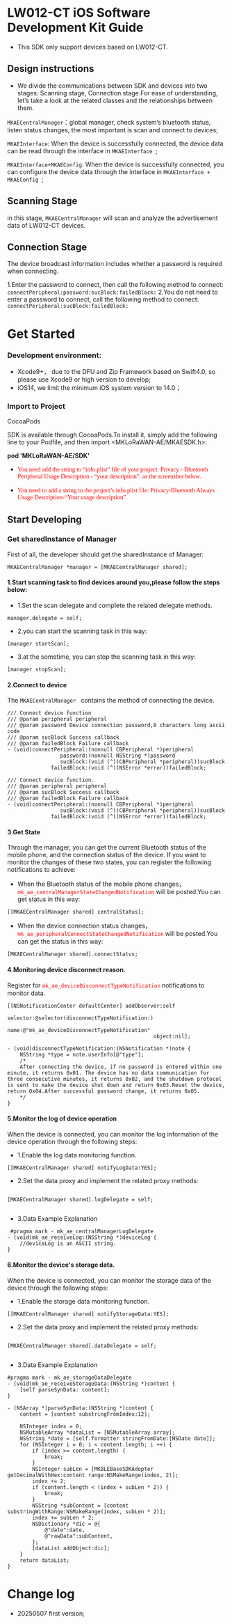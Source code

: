 # LW012-CT iOS Software Development Kit Guide

* This SDK only support devices based on LW012-CT.

## Design instructions

* We divide the communications between SDK and devices into two stages: Scanning stage, Connection stage.For ease of understanding, let’s take a look at the related classes and the relationships between them.

`MKAECentralManager`：global manager, check system’s bluetooth status, listen status changes, the most important is scan and connect to devices;

`MKAEInterface`: When the device is successfully connected, the device data can be read through the interface in `MKAEInterface `;

`MKAEInterface+MKAEConfig`: When the device is successfully connected, you can configure the device data through the interface in `MKAEInterface + MKAEConfig `;


## Scanning Stage

in this stage, `MKAECentralManager` will scan and analyze the advertisement data of LW012-CT devices.


## Connection Stage

The device broadcast information includes whether a password is required when connecting.

1.Enter the password to connect, then call the following method to connect:
`connectPeripheral:password:sucBlock:failedBlock:`
2.You do not need to enter a password to connect, call the following method to connect:
`connectPeripheral:sucBlock:failedBlock:`


# Get Started

### Development environment:

* Xcode9+， due to the DFU and Zip Framework based on Swift4.0, so please use Xcode9 or high version to develop;
* iOS14, we limit the minimum iOS system version to 14.0；

### Import to Project

CocoaPods

SDK is available through CocoaPods.To install it, simply add the following line to your Podfile, and then import <MKLoRaWAN-AE/MKAESDK.h>:

**pod 'MKLoRaWAN-AE/SDK'**


* <font color=#FF0000 face="黑体">You need add the string to “info.plist” file of your project: Privacy - Bluetooth Peripheral Usage Description - “your description”. as the screenshot below.</font>

*  <font color=#FF0000 face="黑体"> You need to add a string to the project’s info.plist file: Privacy-Bluetooth Always Usage Description-“Your usage description”.</font>


## Start Developing

### Get sharedInstance of Manager

First of all, the developer should get the sharedInstance of Manager:

```
MKAECentralManager *manager = [MKAECentralManager shared];
```

#### 1.Start scanning task to find devices around you,please follow the steps below:

* 1.Set the scan delegate and complete the related delegate methods.

```
manager.delegate = self;
```

* 2.you can start the scanning task in this way:

```
[manager startScan];
```

* 3.at the sometime, you can stop the scanning task in this way:

```
[manager stopScan];
```

#### 2.Connect to device

The `MKAECentralManager ` contains the method of connecting the device.



```
/// Connect device function
/// @param peripheral peripheral
/// @param password Device connection password,8 characters long ascii code
/// @param sucBlock Success callback
/// @param failedBlock Failure callback
- (void)connectPeripheral:(nonnull CBPeripheral *)peripheral
                 password:(nonnull NSString *)password
                 sucBlock:(void (^)(CBPeripheral *peripheral))sucBlock
              failedBlock:(void (^)(NSError *error))failedBlock;
```

```
/// Connect device function.
/// @param peripheral peripheral
/// @param sucBlock Success callback
/// @param failedBlock Failure callback
- (void)connectPeripheral:(nonnull CBPeripheral *)peripheral
                 sucBlock:(void (^)(CBPeripheral *peripheral))sucBlock
              failedBlock:(void (^)(NSError *error))failedBlock;
```

#### 3.Get State

Through the manager, you can get the current Bluetooth status of the mobile phone, and the connection status of the device. If you want to monitor the changes of these two states, you can register the following notifications to achieve:

* When the Bluetooth status of the mobile phone changes，<font color=#FF0000 face="黑体">`mk_ae_centralManagerStateChangedNotification`</font> will be posted.You can get status in this way:

```
[[MKAECentralManager shared] centralStatus];
```

* When the device connection status changes， <font color=#FF0000 face="黑体"> `mk_ae_peripheralConnectStateChangedNotification` </font> will be posted.You can get the status in this way:

```
[MKAECentralManager shared].connectStatus;
```

#### 4.Monitoring device disconnect reason.

Register for <font color=#FF0000 face="黑体"> `mk_ae_deviceDisconnectTypeNotification` </font> notifications to monitor data.


```
[[NSNotificationCenter defaultCenter] addObserver:self
                                             selector:@selector(disconnectTypeNotification:)
                                                 name:@"mk_ae_deviceDisconnectTypeNotification"
                                               object:nil];

```

```
- (void)disconnectTypeNotification:(NSNotification *)note {
    NSString *type = note.userInfo[@"type"];
    /*
    After connecting the device, if no password is entered within one minute, it returns 0x01. The device has no data communication for three consecutive minutes, it returns 0x02, and the shutdown protocol is sent to make the device shut down and return 0x03.Reset the device, return 0x04.After successful password change, it returns 0x05.
    */
}
```

#### 5.Monitor the log of device operation

When the device is connected, you can monitor the log information of the device operation through the following steps:

*  1.Enable the log data monitoring function.

```
[[MKAECentralManager shared] notifyLogData:YES];
```


*  2.Set the data proxy and implement the related proxy methods:

```

[MKAECentralManager shared].logDelegate = self;
                                               
```

* 3.Data Example Explanation

```
 #pragma mark - mk_ae_centralManagerLogDelegate
- (void)mk_ae_receiveLog:(NSString *)deviceLog {
    //deviceLog is an ASCII string.
}
```

#### 6.Monitor the device's storage data.

When the device is connected, you can monitor the storage data of the device through the following steps:

*  1.Enable the storage data monitoring function.

```
[[MKAECentralManager shared] notifyStorageData:YES];
```


*  2.Set the data proxy and implement the related proxy methods:

```

[MKAECentralManager shared].dataDelegate = self;
                                               
```

* 3.Data Example Explanation

```
#pragma mark - mk_ae_storageDataDelegate
- (void)mk_ae_receiveStorageData:(NSString *)content {
    [self parseSynData: content];
}

- (NSArray *)parseSynData:(NSString *)content {
    content = [content substringFromIndex:12];
    
    NSInteger index = 0;
    NSMutableArray *dataList = [NSMutableArray array];
    NSString *date = [self.formatter stringFromDate:[NSDate date]];
    for (NSInteger i = 0; i < content.length; i ++) {
        if (index >= content.length) {
            break;
        }
        NSInteger subLen = [MKBLEBaseSDKAdopter getDecimalWithHex:content range:NSMakeRange(index, 2)];
        index += 2;
        if (content.length < (index + subLen * 2)) {
            break;
        }
        NSString *subContent = [content substringWithRange:NSMakeRange(index, subLen * 2)];
        index += subLen * 2;
        NSDictionary *dic = @{
            @"date":date,
            @"rawData":subContent,
        };
        [dataList addObject:dic];
    }
    return dataList;
}

```

# Change log

* 20250507 first version;
